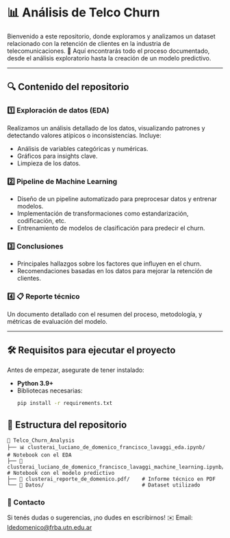 # 📊 **Análisis de Telco Churn**  

Bienvenido a este repositorio, donde exploramos y analizamos un dataset relacionado con la retención de clientes en la industria de telecomunicaciones. 🚀 Aquí encontrarás todo el proceso documentado, desde el análisis exploratorio hasta la creación de un modelo predictivo.  

---

## 🔍 **Contenido del repositorio**

### 1️⃣ Exploración de datos (EDA)  
Realizamos un análisis detallado de los datos, visualizando patrones y detectando valores atípicos o inconsistencias. Incluye:
- Análisis de variables categóricas y numéricas.
- Gráficos para insights clave.  
- Limpieza de los datos.

### 2️⃣ **Pipeline de Machine Learning**  
- Diseño de un pipeline automatizado para preprocesar datos y entrenar modelos.  
- Implementación de transformaciones como estandarización, codificación, etc.
- Entrenamiento de modelos de clasificación para predecir el churn.

### 3️⃣ **Conclusiones**  
- Principales hallazgos sobre los factores que influyen en el churn.  
- Recomendaciones basadas en los datos para mejorar la retención de clientes.

### 4️⃣ **📋 Reporte técnico**  
Un documento detallado con el resumen del proceso, metodología, y métricas de evaluación del modelo.

---

## 🛠️ **Requisitos para ejecutar el proyecto**  

Antes de empezar, asegurate de tener instalado:  
- **Python 3.9+**  
- Bibliotecas necesarias:  
  ```bash
  pip install -r requirements.txt

## 📁 **Estructura del repositorio**

```plaintext
📂 Telco_Churn_Analysis
├── 📊 clusterai_luciano_de_domenico_francisco_lavaggi_eda.ipynb/              # Notebook con el EDA
├── 🤖 clusterai_luciano_de_domenico_francisco_lavaggi_machine_learning.ipynb/ # Notebook con el modelo predictivo
├── 📄 clusterai_reporte_de_domenico.pdf/    # Informe técnico en PDF
└── 📂 Datos/                                # Dataset utilizado
```
### **📨 Contacto**

Si tenés dudas o sugerencias, ¡no dudes en escribirnos!
✉️ Email: ldedomenico@frba.utn.edu.ar
